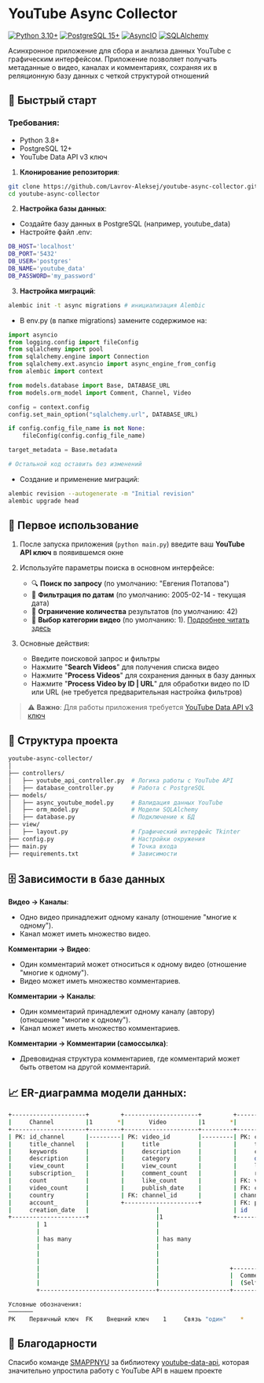 # YouTube Async Collector

[![Python 3.10+](https://img.shields.io/badge/Python-3.10%2B-blue?logo=python)](https://www.python.org/)
[![PostgreSQL 15+](https://img.shields.io/badge/PostgreSQL-15%2B-blue?logo=postgresql)](https://www.postgresql.org/)
[![AsyncIO](https://img.shields.io/badge/Async-IO-blue?logo=asyncio)](https://docs.python.org/3/library/asyncio.html)
[![SQLAlchemy](https://img.shields.io/badge/SQLAlchemy-2.0%2B-blue?logo=sqlalchemy&logoColor=white)](https://www.sqlalchemy.org/)

Асинхронное приложение для сбора и анализа данных YouTube с графическим интерфейсом. Приложение позволяет получать метаданные о видео, каналах и комментариях, сохраняя их в реляционную базу данных с четкой структурой отношений

## 🚀 Быстрый старт

### Требования:
- Python 3.8+
- PostgreSQL 12+
- YouTube Data API v3 ключ

1. **Клонирование репозитория**:
```bash
git clone https://github.com/Lavrov-Aleksej/youtube-async-collector.git
cd youtube-async-collector
```
2. **Настройка базы данных**:

- Создайте базу данных в PostgreSQL (например, youtube_data)
- Настройте файл .env:
```bash
DB_HOST='localhost'
DB_PORT='5432'
DB_USER='postgres'
DB_NAME='youtube_data'
DB_PASSWORD='my_password'
```
3. **Настройка миграций**:
```bash
alembic init -t async migrations # инициализация Alembic
```
- В env.py (в папке migrations) замените содержимое на:
```python
import asyncio
from logging.config import fileConfig
from sqlalchemy import pool
from sqlalchemy.engine import Connection
from sqlalchemy.ext.asyncio import async_engine_from_config
from alembic import context

from models.database import Base, DATABASE_URL
from models.orm_model import Comment, Channel, Video

config = context.config
config.set_main_option("sqlalchemy.url", DATABASE_URL)

if config.config_file_name is not None:
    fileConfig(config.config_file_name)

target_metadata = Base.metadata

# Остальной код оставить без изменений 
```
- Создание и применение миграций:
```bash
alembic revision --autogenerate -m "Initial revision"
alembic upgrade head
```

## 🐘 Первое использование

1. После запуска приложения (`python main.py`) введите ваш **YouTube API ключ** в появившемся окне

2. Используйте параметры поиска в основном интерфейсе:
   - 🔍 **Поиск по запросу** (по умолчанию: "Евгения Потапова")
   - 📅 **Фильтрация по датам** (по умолчанию: 2005-02-14 - текущая дата)
   - 🔢 **Ограничение количества** результатов (по умолчанию: 42)
   - 📼 **Выбор категории видео** (по умолчанию: 1). [Подробнее читать здесь]([https://console.cloud.google.com/apis/library/youtube.googleapis.com](https://gist.github.com/dgp/1b24bf2961521bd75d6c))

3. Основные действия:
   - Введите поисковой запрос и фильтры
   - Нажмите "**Search Videos**" для получения списка видео
   - Нажмите "**Process Videos**" для сохранения данных в базу данных
   - Нажмите "**Process Video by ID | URL**" для обработки видео по ID или URL (не требуется предварительная настройка фильтров)
  
> ⚠️ **Важно**: Для работы приложения требуется [YouTube Data API v3 ключ](https://console.cloud.google.com/apis/library/youtube.googleapis.com)

## 📂 Структура проекта
```bash
youtube-async-collector/
│ 
├── controllers/
│   ├── youtube_api_controller.py  # Логика работы с YouTube API
│   ├── database_controller.py     # Работа с PostgreSQL
├── models/
│   ├── async_youtube_model.py     # Валидация данных YouTube
│   ├── orm_model.py               # Модели SQLAlchemy
│   ├── database.py                # Подключение к БД
├── view/
│   ├── layout.py                  # Графический интерфейс Tkinter
├── config.py                      # Настройки окружения
├── main.py                        # Точка входа
├── requirements.txt               # Зависимости
```

## 🗄️ Зависимости в базе данных
**Видео → Каналы**:
- Одно видео принадлежит одному каналу (отношение "многие к одному").
- Канал может иметь множество видео.

**Комментарии → Видео**:
- Один комментарий может относиться к одному видео (отношение "многие к одному").
- Видео может иметь множество комментариев.

**Комментарии → Каналы**:
- Один комментарий принадлежит одному каналу (автору) (отношение "многие к одному").
- Канал может иметь множество комментариев.

**Комментарии → Комментарии (самоссылка)**:
- Древовидная структура комментариев, где комментарий может быть ответом на другой комментарий.

## 📈 ER-диаграмма модели данных:

```bash
+---------------------+         +---------------------+         +---------------------+
|     Channel         |1       *|       Video         |1       *|      Comment        |
+---------------------+---------+---------------------+---------+---------------------+
| PK: id_channel      |---------| PK: video_id        |---------| PK: comment_id      |
|     title_channel   |         |     title           |         |     text            |
|     keywords        |         |     description     |         |     comment_publish_|
|     description     |         |     category        |         |     date            |
|     view_count      |         |     view_count      |         |     like_count      |
|     subscription_   |         |     comment_count   |         |     reply_count     |
|     count           |         |     like_count      |         | FK: video_id        |
|     video_count     |         |     publish_date    |         | FK: commenter_      |
|     country         |         | FK: channel_id      |         | channel_id          |
|     account_        |         +---------------------+         | FK: parent_comment_ |
|     creation_date   |                   |                     | id                  |
+---------------------+                   |1                    +---------------------+
        | 1                               |                            /|\
        |                                 |                             |
        | has many                        | has many                    | 1
        |                                 |                             |
        |                                 |                            has many
        |                                 |                             |
        |                                 |                    +---------------------+
        |                                 |                    |  Comment-Comment    |
        |                                 |                    |  (Self-Reference)   |
        +---------------------------------+--------------------+---------------------+

Условные обозначения:
───────              
PK    Первичный ключ  FK    Внешний ключ    1     Связь "один"    *     Связь "много"   /_\\   Самореференция
```

## 💖 Благодарности

Спасибо команде [SMAPPNYU](https://github.com/SMAPPNYU) за библиотеку [youtube-data-api](https://github.com/SMAPPNYU/youtube-data-api), которая значительно упростила работу с YouTube API в нашем проекте
